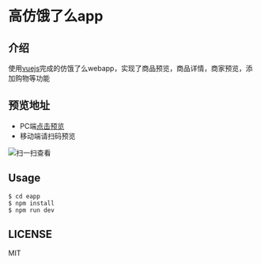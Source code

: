 # 高仿饿了么app

## 介绍

使用[vuejs](https://github.com/vuejs/vue)完成的仿饿了么webapp，实现了商品预览，商品详情，商家预览，添加购物等功能

## 预览地址

+ PC端[点击预览](https://zsqosos.github.io/eapp)
+ 移动端请扫码预览

![扫一扫查看](http://i4.buimg.com/1949/7ffc239bc35492a6.png)

## Usage

```
$ cd eapp
$ npm install
$ npm run dev
```

## LICENSE

MIT

